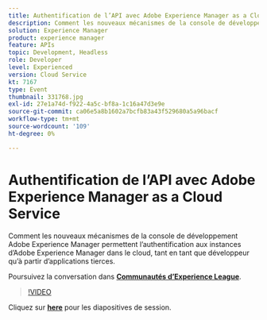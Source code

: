 ```yaml
---
title: Authentification de l’API avec Adobe Experience Manager as a Cloud Service
description: Comment les nouveaux mécanismes de la console de développement Adobe Experience Manager permettent l’authentification aux instances d’Adobe Experience Manager dans le cloud, tant en tant que développeur qu’à partir d’applications tierces. Cette session a été diffusée dans le cadre d’un événement de contenu Adobe Developers Live.
solution: Experience Manager
product: experience manager
feature: APIs
topic: Development, Headless
role: Developer
level: Experienced
version: Cloud Service
kt: 7167
type: Event
thumbnail: 331768.jpg
exl-id: 27e1a74d-f922-4a5c-bf8a-1c16a47d3e9e
source-git-commit: ca06e5a8b1602a7bcfb83a43f529680a5a96bacf
workflow-type: tm+mt
source-wordcount: '109'
ht-degree: 0%

---
```


# Authentification de l’API avec Adobe Experience Manager as a Cloud Service

Comment les nouveaux mécanismes de la console de développement Adobe Experience Manager permettent l’authentification aux instances d’Adobe Experience Manager dans le cloud, tant en tant que développeur qu’à partir d’applications tierces.

Poursuivez la conversation dans **[Communautés d’Experience League](http://adobe.ly/36Yd3v6)**.

>[!VIDEO](https://video.tv.adobe.com/v/331768/?quality=12&learn=on&hidetitle=true)

Cliquez sur **[here](/help/adobe-developers-live/assets/api-authentication.pdf)** pour les diapositives de session.
